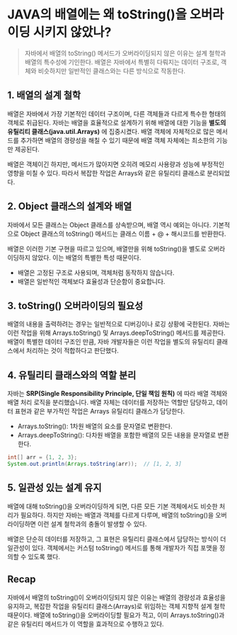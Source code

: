 # JAVA의 배열에는 왜 toString()을 오버라이딩 시키지 않았나?

> 자바에서 배열의 toString() 메서드가 오버라이딩되지 않은 이유는 설계 철학과 배열의 특수성에 기인한다. 배열은 자바에서 특별히 다뤄지는 데이터 구조로, 객체와 비슷하지만 일반적인 클래스와는 다른 방식으로 작동한다.

## 1. 배열의 설계 철학

배열은 자바에서 가장 기본적인 데이터 구조이며, 다른 객체들과 다르게 특수한 형태의 객체로 취급된다. 자바는 배열을 효율적으로 설계하기 위해 배열에 대한 기능을 **별도의 유틸리티 클래스(java.util.Arrays)** 에 집중시켰다. 배열 객체에 자체적으로 많은 메서드를 추가하면 배열의 경량성을 해칠 수 있기 때문에 배열 객체 자체에는 최소한의 기능만 제공된다.

배열은 객체이긴 하지만, 메서드가 많아지면 오히려 메모리 사용량과 성능에 부정적인 영향을 미칠 수 있다. 따라서 복잡한 작업은 Arrays와 같은 유틸리티 클래스로 분리되었다.

## 2. Object 클래스의 설계와 배열
자바에서 모든 클래스는 Object 클래스를 상속받으며, 배열 역시 예외는 아니다. 기본적으로 Object 클래스의 toString() 메서드는 클래스 이름 + @ + 해시코드를 반환한다.

배열은 이러한 기본 구현을 따르고 있으며, 배열만을 위해 toString()을 별도로 오버라이딩하지 않았다. 이는 배열의 특별한 특성 때문이다.

- 배열은 고정된 구조로 사용되며, 객체처럼 동작하지 않습니다.
- 배열은 일반적인 객체보다 효율성과 단순함이 중요합니다.

## 3. toString() 오버라이딩의 필요성

배열의 내용을 출력하려는 경우는 일반적으로 디버깅이나 로깅 상황에 국한된다. 자바는 이런 작업을 위해 Arrays.toString() 및 Arrays.deepToString() 메서드를 제공한다. 배열이 특별한 데이터 구조인 만큼, 자바 개발자들은 이런 작업을 별도의 유틸리티 클래스에서 처리하는 것이 적합하다고 판단했다.

## 4. 유틸리티 클래스와의 역할 분리

자바는 **SRP(Single Responsibility Principle, 단일 책임 원칙)** 에 따라 배열 객체와 배열 처리 로직을 분리했습니다. 배열 자체는 데이터를 저장하는 역할만 담당하고, 데이터 표현과 같은 부가적인 작업은 Arrays 유틸리티 클래스가 담당한다.

- Arrays.toString(): 1차원 배열의 요소를 문자열로 변환한다.
- Arrays.deepToString(): 다차원 배열을 포함한 배열의 모든 내용을 문자열로 변환한다.
```java
int[] arr = {1, 2, 3};
System.out.println(Arrays.toString(arr));  // [1, 2, 3]
```

## 5. 일관성 있는 설계 유지

배열에 대해 toString()을 오버라이딩하게 되면, 다른 모든 기본 객체에서도 비슷한 처리가 필요하다. 하지만 자바는 배열과 객체를 다르게 다루며, 배열의 toString()을 오버라이딩하면 이런 설계 철학과의 충돌이 발생할 수 있다.

배열은 단순히 데이터를 저장하고, 그 표현은 유틸리티 클래스에서 담당하는 방식이 더 일관성이 있다.
객체에서는 커스텀 toString() 메서드를 통해 개발자가 직접 포맷을 정의할 수 있도록 했다.

## Recap

자바에서 배열의 toString()이 오버라이딩되지 않은 이유는 배열의 경량성과 효율성을 유지하고, 복잡한 작업을 유틸리티 클래스(Arrays)로 위임하는 객체 지향적 설계 철학 때문이다. 배열에 toString()을 오버라이딩할 필요가 적고, 이미 Arrays.toString()과 같은 유틸리티 메서드가 이 역할을 효과적으로 수행하고 있다.